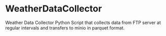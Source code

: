 # WeatherDataCollector
Weather Data Collector Python Script that collects data from FTP server at regular intervals and transfers to minio in parquet format.

